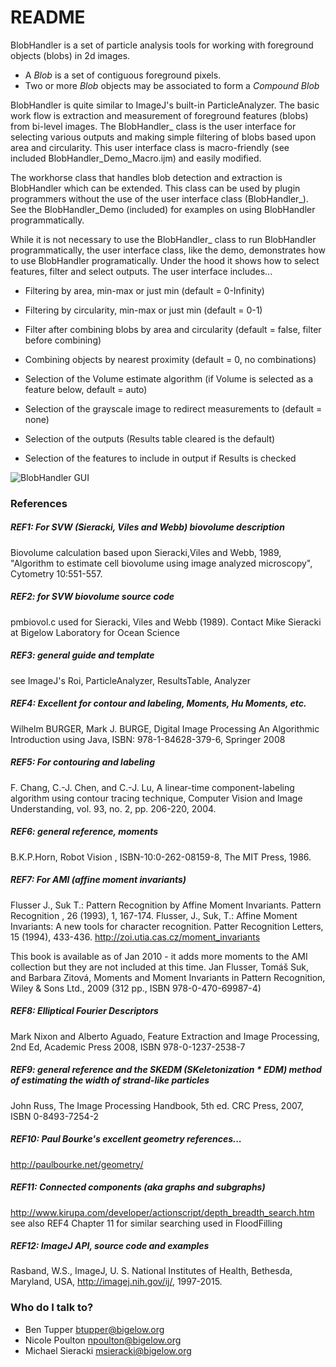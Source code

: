 # README #

BlobHandler is a set of particle analysis tools for working with foreground objects (blobs) in 2d images.   

* A *Blob* is a set of contiguous foreground pixels.
* Two or more *Blob* objects may be associated to form a *Compound Blob*

BlobHandler is quite similar to ImageJ's built-in ParticleAnalyzer.  The basic 
work flow is extraction and measurement of foreground features (blobs) from bi-level images.
The BlobHandler_ class is the user interface for selecting various outputs and making
simple filtering of blobs based upon area and circularity.  This user interface class
is macro-friendly (see included BlobHandler_Demo_Macro.ijm) and easily modified.  

The workhorse class that handles blob detection and extraction is BlobHandler which can be extended.  This class
can be used by plugin programmers without the use of the user interface class (BlobHandler_).
See the BlobHandler_Demo (included) for examples on using BlobHandler programmatically.

While it is not necessary to use the BlobHandler_ class to run BlobHandler programmatically, the
 user interface class, like the demo, demonstrates how to use BlobHandler programatically. Under the hood it
 shows how to select features, filter and select outputs.  The user interface includes...

   + Filtering by area, min-max or just min (default = 0-Infinity)
   
   + Filtering by circularity, min-max or just min (default = 0-1)
   
   + Filter after combining blobs by area and circularity (default = false, filter before combining)
   
   + Combining objects by nearest proximity (default = 0, no combinations)
   
   + Selection of the Volume estimate algorithm (if Volume is selected as a feature below, default = auto)
   
   + Selection of the grayscale image to redirect measurements to (default = none)
   
   + Selection of the outputs (Results table cleared is the default)
   
   + Selection of the features to include in output if Results is checked

![BlobHandler GUI]()

### References ###

##### REF1: For SVW (Sieracki, Viles and Webb) biovolume description

Biovolume calculation based upon Sieracki,Viles and Webb, 1989, "Algorithm to estimate cell biovolume using image analyzed microscopy", Cytometry 10:551-557.

##### REF2: for SVW biovolume source code

pmbiovol.c used for Sieracki, Viles and Webb (1989).  Contact Mike Sieracki at Bigelow Laboratory for Ocean Science

##### REF3: general guide and template

see ImageJ's Roi, ParticleAnalyzer, ResultsTable, Analyzer

##### REF4: *Excellent* for contour and labeling, Moments, Hu Moments, etc.

Wilhelm BURGER, Mark J. BURGE, Digital Image Processing An Algorithmic Introduction using Java, ISBN: 978-1-84628-379-6, Springer 2008

##### REF5: For contouring and labeling
F. Chang, C.-J. Chen, and C.-J. Lu, A linear-time component-labeling algorithm using contour tracing technique, Computer Vision and Image Understanding, vol. 93, no. 2, pp. 206-220, 2004. 

##### REF6: general reference, moments
B.K.P.Horn, Robot Vision ,  ISBN-10:0-262-08159-8, The MIT Press, 1986.

##### REF7: For AMI (affine moment invariants)
Flusser J., Suk T.: Pattern Recognition by Affine Moment Invariants. Pattern Recognition , 26 (1993), 1, 167-174. 
Flusser, J., Suk, T.: Affine Moment Invariants: A new tools for character recognition. Patter Recognition Letters, 15 (1994), 433-436.
http://zoi.utia.cas.cz/moment_invariants  

This book is available as of Jan 2010 - it adds more moments to the AMI collection but they are not included at this time.
Jan Flusser, Tomáš Suk, and Barbara Zitová, Moments and Moment Invariants in Pattern Recognition, Wiley & Sons Ltd., 2009 (312 pp., ISBN 978-0-470-69987-4)

##### REF8:  Elliptical Fourier Descriptors
Mark Nixon and Alberto Aguado, Feature Extraction and Image Processing, 2nd Ed, Academic Press 2008, ISBN 978-0-1237-2538-7 

##### REF9: general reference and the SKEDM (SKeletonization * EDM)  method of estimating the width of strand-like particles
John Russ, The Image Processing Handbook, 5th ed. CRC Press, 2007, ISBN 0-8493-7254-2

##### REF10: Paul Bourke's excellent geometry references...  
http://paulbourke.net/geometry/

##### REF11: Connected components (aka graphs and subgraphs)
http://www.kirupa.com/developer/actionscript/depth_breadth_search.htm
see also REF4 Chapter 11 for similar searching used in FloodFilling

##### REF12: ImageJ API, source code and examples
Rasband, W.S., ImageJ, U. S. National Institutes of Health, Bethesda, Maryland, USA, http://imagej.nih.gov/ij/, 1997-2015. 

### Who do I talk to? ####
* Ben Tupper btupper@bigelow.org
* Nicole Poulton npoulton@bigelow.org
* Michael Sieracki msieracki@bigelow.org